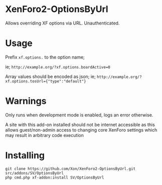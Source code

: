 # XenForo2-OptionsByUrl

Allows overriding XF options via URL. Unauthenticated.

# Usage 
Prefix `xf.options.` to the option name;

ie;
`http://example.org/?xf.options.boardActive=0`

Array values should be encoded as json;
ie;
`http://example.org/?xf.options.tosUrl={"type":"default"}`

# Warnings

Only runs when development mode is enabled, logs an error otherwise.

A site with this add-on installed should not be internet accessible as this allows guest/non-admin access to changing core XenForo settings which may result in arbitrary code execution

# Installing

```
git clone https://github.com/Xon/XenForo2-OptionsByUrl.git src/addons/SV/OptionsByUrl
php cmd.php xf-addon:install SV/OptionsByUrl
```
